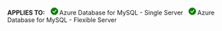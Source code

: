 <Token>**APPLIES TO:** ![yes](../media/applies-to/yes.png)Azure Database for MySQL - Single Server ![yes](../media/applies-to/yes.png)Azure Database for MySQL - Flexible Server </Token> 
